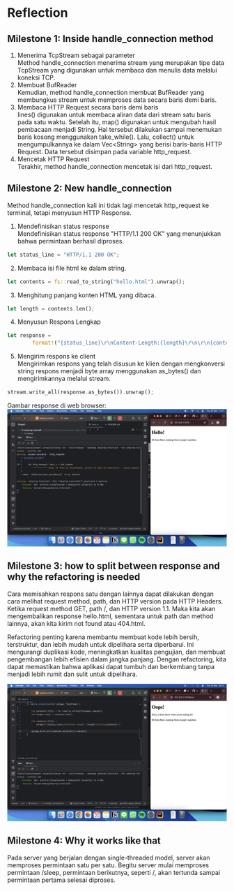 # Reflection

## Milestone 1: Inside handle_connection method
1. Menerima TcpStream sebagai parameter \
Method handle_connection menerima stream yang merupakan tipe data TcpStream yang digunakan untuk membaca dan menulis data melalui koneksi TCP.
2. Membuat BufReader \
Kemudian, method handle_connection membuat BufReader yang membungkus stream untuk memproses data secara baris demi baris.
3. Membaca HTTP Request secara baris demi baris \
lines() digunakan untuk membaca aliran data dari stream satu baris pada satu waktu. Setelah itu, map() digunakan untuk mengubah hasil pembacaan menjadi String. Hal tersebut dilakukan sampai menemukan baris kosong menggunakan take_while(). Lalu, collect() untuk mengumpulkannya ke dalam Vec\<String> yang berisi baris-baris HTTP Request. Data tersebut disimpan pada variable http_request.
4. Mencetak HTTP Request \
Terakhir, method handle_connection mencetak isi dari http_request.

## Milestone 2: New handle_connection
Method handle_connection kali ini tidak lagi mencetak http_request ke terminal, tetapi menyusun HTTP Response.
1. Mendefinisikan status response \
Mendefinisikan status response "HTTP/1.1 200 OK" yang menunjukkan bahwa permintaan berhasil diproses.
```rust
let status_line = "HTTP/1.1 200 OK";
```
2. Membaca isi file html ke dalam string.
```rust
let contents = fs::read_to_string("hello.html").unwrap();
```
3. Menghitung panjang konten HTML yang dibaca.
```rust
let length = contents.len();
```
4. Menyusun Respons Lengkap
```rust
let response =
        format!("{status_line}\r\nContent-Length:{length}\r\n\r\n{contents}");
```
5. Mengirim respons ke client \
   Mengirimkan respons yang telah disusun ke klien dengan mengkonversi string respons menjadi byte array menggunakan as_bytes() dan mengirimkannya melalui stream.
```rust
stream.write_all(response.as_bytes()).unwrap();
```
Gambar response di web browser:
![Commit 2 screen capture](/assets/images/commit2.png)

## Milestone 3: how to split between response and why the refactoring is needed
Cara memisahkan respons satu dengan lainnya dapat dilakukan dengan cara melihat request method, path, dan HTTP version pada HTTP Headers.
Ketika request method GET, path /, dan HTTP version 1.1. Maka kita akan mengembalikan response hello.html, sementara untuk path dan method lainnya, akan kita kirim not found atau 404.html.

Refactoring penting karena membantu membuat kode lebih bersih, terstruktur, dan lebih mudah untuk dipelihara serta diperbarui. Ini mengurangi duplikasi kode, meningkatkan kualitas pengujian, dan membuat pengembangan lebih efisien dalam jangka panjang. Dengan refactoring, kita dapat memastikan bahwa aplikasi dapat tumbuh dan berkembang tanpa menjadi lebih rumit dan sulit untuk dipelihara.

![Commit 3 screen capture](/assets/images/commit3.png)

## Milestone 4: Why it works like that
Pada server yang berjalan dengan single-threaded model, server akan memproses permintaan satu per satu. Begitu server mulai memproses permintaan /sleep, permintaan berikutnya, seperti /, akan tertunda sampai permintaan pertama selesai diproses.
